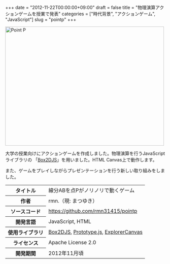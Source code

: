 +++
date = "2012-11-22T00:00:00+09:00"
draft = false
title = "物理演算アクションゲームを授業で発表"
categories = ["時代背景", "アクションゲーム", "JavaScript"]
slug = "pointp"
+++

<a data-flickr-embed="true" href="https://www.flickr.com/photos/139621465@N08/albums/72157664566429856" title="Point P"><img src="https://farm2.staticflickr.com/1534/24880472082_d6b6d35b62.jpg" width="500" height="375" alt="Point P"></a><script async src="//embedr.flickr.com/assets/client-code.js" charset="utf-8"></script>

大学の授業向けにアクションゲームを作成しました。物理演算を行うJavaScriptライブラリの
「[Box2DJS](http://box2d-js.sourceforge.net/)」を用いました。HTML Canvas上で動作します。

また、ゲームをプレイしながらプレゼンテーションを行う新しい取り組みをしました。

<table>
<tr><th>タイトル</th><td>線分ABを点Pがノリノリで動くゲーム</td></tr>
<tr><th>作者</th><td>rmn.（現: まつゆき）</td></tr>
<tr><th>ソースコード</th><td><a href="https://github.com/rmn31415/pointp">https://github.com/rmn31415/pointp</a></td></tr>
<tr><th>開発言語</th><td>JavaScript, HTML</td></tr>
<tr><th>使用ライブラリ</th><td><a href="http://box2d-js.sourceforge.net/">Box2DJS</a>, <a href="http://prototypejs.org/">Prototype.js</a>, <a href="https://github.com/arv/explorercanvas">ExplorerCanvas</a></td></tr>
<tr><th>ライセンス</th><td>Apache License 2.0</td></tr>
<tr><th>開発期間</th><td>2012年11月頃</td></tr>
</table>

